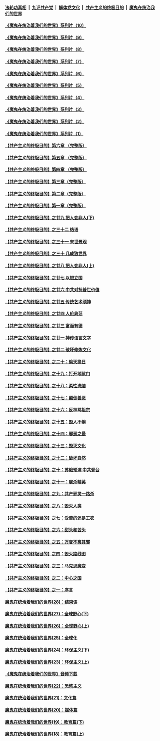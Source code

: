 

####  [法轮功真相](../../../../basic/blob/master/README.md?t=09121802) &nbsp;|&nbsp; [九评共产党](../../../../9ping.md/blob/master/README.md?t=09121802) &nbsp;|&nbsp; [解体党文化](../../../../jtdwh.md/blob/master/README.md?t=09121802)  &nbsp;|&nbsp; [共产主义的终极目的](../../../../gczydzjmd.md/blob/master/README.md?t=09121802) &nbsp;|&nbsp; [魔鬼在统治我们的世界](../../../../mgztzwmdsj.md/blob/master/README.md?t=09121802) 

#### [《魔鬼在统治着我们的世界》系列片（10）](../pages/nsc422/n12292670.md?t=09121802) 

#### [《魔鬼在统治着我们的世界》系列片（9）](../pages/nsc422/n12290859.md?t=09121802) 

#### [《魔鬼在统治着我们的世界》系列片（8）](../pages/nsc422/n12287445.md?t=09121802) 

#### [《魔鬼在统治着我们的世界》系列片（7）](../pages/nsc422/n12283425.md?t=09121802) 

#### [《魔鬼在统治着我们的世界》系列片（6）](../pages/nsc422/n12282314.md?t=09121802) 

#### [《魔鬼在统治着我们的世界》系列片（5）](../pages/nsc422/n12281419.md?t=09121802) 

#### [《魔鬼在统治着我们的世界》系列片（4）](../pages/nsc422/n12274024.md?t=09121802) 

#### [《魔鬼在统治着我们的世界》系列片（3）](../pages/nsc422/n12271322.md?t=09121802) 

#### [《魔鬼在统治着我们的世界》系列片（2）](../pages/nsc422/n12269049.md?t=09121802) 

#### [《魔鬼在统治着我们的世界》系列片（1）](../pages/nsc422/n12267575.md?t=09121802) 

#### [【共产主义的终极目的】第六章 （完整版）](../pages/nsc422/n11428913.md?t=09121802) 

#### [【共产主义的终极目的】第五章 （完整版）](../pages/nsc422/n11428912.md?t=09121802) 

#### [【共产主义的终极目的】第四章 （完整版）](../pages/nsc422/n11428907.md?t=09121802) 

#### [【共产主义的终极目的】第三章（完整版）](../pages/nsc422/n11428848.md?t=09121802) 

#### [【共产主义的终极目的】第二章（完整版）](../pages/nsc422/n11428831.md?t=09121802) 

#### [【共产主义的终极目的】第一章（完整版）](../pages/nsc422/n11417651.md?t=09121802) 

#### [【共产主义的终极目的】之廿九 把人变非人(下)](../pages/nsc422/n11344140.md?t=09121802) 

#### [【共产主义的终极目的】之三十二 结语](../pages/nsc422/n11360535.md?t=09121802) 

#### [【共产主义的终极目的】之三十一 末世景观](../pages/nsc422/n11351129.md?t=09121802) 

#### [【共产主义的终极目的】之三十 几成狼世界](../pages/nsc422/n11348280.md?t=09121802) 

#### [【共产主义的终极目的】之廿八 把人变非人(上)](../pages/nsc422/n11340492.md?t=09121802) 

#### [【共产主义的终极目的】之廿七 以恨立国](../pages/nsc422/n11336944.md?t=09121802) 

#### [【共产主义的终极目的】之廿六 中共对抗普世价值](../pages/nsc422/n11324785.md?t=09121802) 

#### [【共产主义的终极目的】之廿五 传统艺术颂神](../pages/nsc422/n11296396.md?t=09121802) 

#### [【共产主义的终极目的】之廿四 人伦典范](../pages/nsc422/n11296397.md?t=09121802) 

#### [【共产主义的终极目的】之廿三 富而有德](../pages/nsc422/n11283598.md?t=09121802) 

#### [【共产主义的终极目的】之廿一 神传语言文字](../pages/nsc422/n11263265.md?t=09121802) 

#### [【共产主义的终极目的】之廿二 破坏修炼文化](../pages/nsc422/n11245728.md?t=09121802) 

#### [【共产主义的终极目的】之二十：偷天换日](../pages/nsc422/n11238846.md?t=09121802) 

#### [【共产主义的终极目的】之十九：打开地狱门](../pages/nsc422/n11206376.md?t=09121802) 

#### [【共产主义的终极目的】之十八：柔性洗脑](../pages/nsc422/n11199994.md?t=09121802) 

#### [【共产主义的终极目的】之十七：颠倒善恶](../pages/nsc422/n11179782.md?t=09121802) 

#### [【共产主义的终极目的】之十六：反神骂祖宗](../pages/nsc422/n11166798.md?t=09121802) 

#### [【共产主义的终极目的】之十五：毁人不倦](../pages/nsc422/n11166792.md?t=09121802) 

#### [【共产主义的终极目的】之十四：邪恶之最](../pages/nsc422/n11150249.md?t=09121802) 

#### [【共产主义的终极目的】之十三：毁灭文化](../pages/nsc422/n11135227.md?t=09121802) 

#### [【共产主义的终极目的】之十二：破坏自然](../pages/nsc422/n11135214.md?t=09121802) 

#### [【共产主义的终极目的】之十：苏俄预演 中共登台](../pages/nsc422/n11118424.md?t=09121802) 

#### [【共产主义的终极目的】之十一：屠杀精英](../pages/nsc422/n11118442.md?t=09121802) 

#### [【共产主义的终极目的】之九：共产邪灵一路杀](../pages/nsc422/n11114139.md?t=09121802) 

#### [【共产主义的终极目的】之八：毁灭人类](../pages/nsc422/n11108503.md?t=09121802) 

#### [【共产主义的终极目的】之七：受苦的还是工农](../pages/nsc422/n11101809.md?t=09121802) 

#### [【共产主义的终极目的】之六：甜头和苦头](../pages/nsc422/n11096971.md?t=09121802) 

#### [【共产主义的终极目的】之五：万变不离其邪](../pages/nsc422/n11091285.md?t=09121802) 

#### [【共产主义的终极目的】之四：毁灭路线图](../pages/nsc422/n11086284.md?t=09121802) 

#### [【共产主义的终极目的】之三：马克思魔变](../pages/nsc422/n11061941.md?t=09121802) 

#### [【共产主义的终极目的】之二：中心之国](../pages/nsc422/n11047728.md?t=09121802) 

#### [【共产主义的终极目的】之一：序言](../pages/nsc422/n11086077.md?t=09121802) 

#### [魔鬼在统治着我们的世界(28)：结束语](../pages/nsc422/n10936246.md?t=09121802) 

#### [魔鬼在统治着我们的世界(27)：全球野心(下)](../pages/nsc422/n10928319.md?t=09121802) 

#### [魔鬼在统治着我们的世界(26)：全球野心(上)](../pages/nsc422/n10900318.md?t=09121802) 

#### [魔鬼在统治着我们的世界(25)：全球化](../pages/nsc422/n10788205.md?t=09121802) 

#### [魔鬼在统治着我们的世界(24)：环保主义(下)](../pages/nsc422/n10695307.md?t=09121802) 

#### [魔鬼在统治着我们的世界(23)：环保主义(上)](../pages/nsc422/n10688613.md?t=09121802) 

#### [《魔鬼在统治着我们的世界》音频下载](../pages/nsc422/n10635553.md?t=09121802) 

#### [魔鬼在统治着我们的世界(22)：恐怖主义](../pages/nsc422/n10614727.md?t=09121802) 

#### [魔鬼在统治着我们的世界(21)：文化篇](../pages/nsc422/n10597706.md?t=09121802) 

#### [魔鬼在统治着我们的世界(20)：媒体篇](../pages/nsc422/n10586579.md?t=09121802) 

#### [魔鬼在统治着我们的世界(19)：教育篇(下)](../pages/nsc422/n10564808.md?t=09121802) 

#### [魔鬼在统治着我们的世界(18)：教育篇(上)](../pages/nsc422/n10526970.md?t=09121802) 

